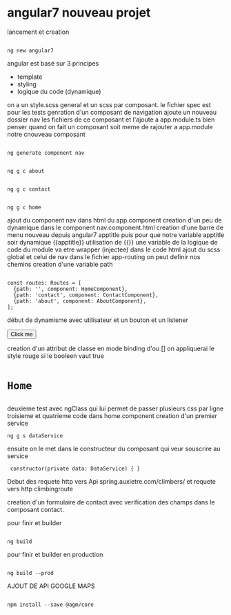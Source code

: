 # angular7 nouveau projet
lancement et creation
<pre><code>
ng new angular7
</code></pre>
angular est basé sur 3 principes 
* template
* styling
* logique du code (dynamique)


on a un style.scss general et un scss par composant.
le fichier spec est pour les tests
genration d'un composant de navigation
ajoute un nouveau dossier nav les fichiers de ce composant et l'ajoute a app.module.ts
bien penser quand on fait un composant soit meme de rajouter a app.module notre cnouveau composant
<pre><code>
ng generate component nav
</code></pre>
<pre><code>
ng g c about
</code></pre>
<pre><code>
ng g c contact
</code></pre>
<pre><code>
ng g c home
</code></pre>
ajout du component nav dans html du app.component
creation d'un peu de dynamique dans le component nav.component.html
    creation d'une barre de menu  nouveau depuis angular7  <a routerLink="/" class="logo">apptitle</a>
    puis pour que notre variable apptitle soir dynamique {{apptitle}} utilisation de {{}}
    une variable de la logique de code du module va etre wrapper (injectee) dans le code html
ajout du scss global et celui de nav
dans le fichier app-routing on peut definir nos chemins creation d'une variable path 
<pre><code>
const routes: Routes = [
  {path: '', component: HomeComponent},
  {path: 'contact', component: ContactComponent},
  {path: 'about', component: AboutComponent},
];
</code></pre>
début de dynamisme avec utilisateur et un bouton et un listener
<pre><code><button (click)="firstClick()">Click me</button></code></pre>
creation d'un attribut de classe en mode binding d'ou [] on appliquerai le style rouge si le booleen vaut true
<pre><code><h1 [class.gray]="h1StyleBool">Home</h1></code></pre>
deuxieme test avec ngClass qui lui permet de passer plusieurs css par ligne 
troisieme et quatrieme code dans home.component 
creation d'un premier service 
<pre><code>ng g s dataService</code></pre>
ensuite on le met dans le constructeur du composant qui veur souscrire au service
<pre><code> constructor(private data: DataService) { }</code></pre>
Debut des requete http vers Api spring.auxietre.com/climbers/
et requete vers http climbingroute

creation d'un formulaire de contact avec verification des champs dans le composant contact.

pour finir et builder 
<pre><code>
ng build
</code></pre>

pour finir et builder en production
<pre><code>
ng build --prod
</code></pre>

AJOUT DE API GOOGLE MAPS
<pre><code>
npm install --save @agm/core
</code></pre>
